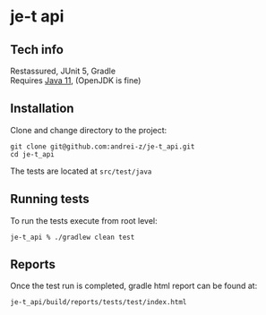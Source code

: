 # je-t api

## Tech info
Restassured, JUnit 5, Gradle\
Requires [Java 11](https://openjdk.java.net/install/), (OpenJDK is fine)

## Installation
Clone and change directory to the project:
```
git clone git@github.com:andrei-z/je-t_api.git
cd je-t_api
```
The tests are located at `src/test/java`

## Running tests
To run the tests execute from root level:
```
je-t_api % ./gradlew clean test
```

## Reports
Once the test run is completed, gradle html report can be found at:
```
je-t_api/build/reports/tests/test/index.html
```